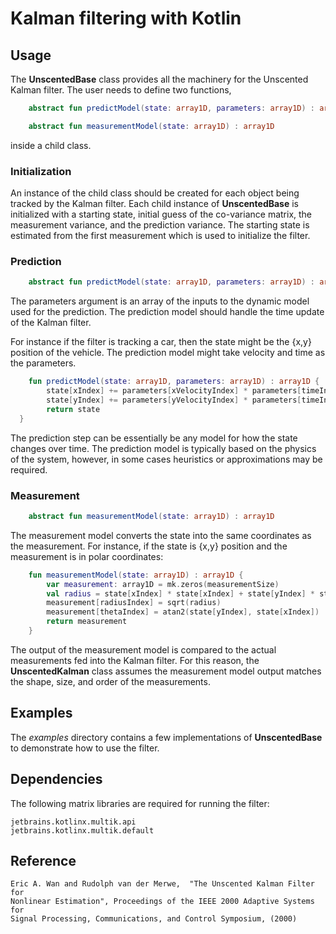 
# Kalman filtering with Kotlin

## Usage

The **UnscentedBase** class provides all the machinery for the Unscented Kalman filter.
The user needs to define two functions,
```kotlin
    abstract fun predictModel(state: array1D, parameters: array1D) : array1D

    abstract fun measurementModel(state: array1D) : array1D
```
inside a child class.

### Initialization

An instance of the child class should be created for each object being tracked by
the Kalman filter. Each child instance of **UnscentedBase** is initialized with a
starting state, initial guess of the co-variance matrix, the measurement variance,
and the prediction variance. The starting state is estimated from the first measurement
which is used to initialize the filter.

### Prediction
```kotlin
    abstract fun predictModel(state: array1D, parameters: array1D) : array1D
```
The parameters argument is an array of the inputs to the dynamic model used for the
prediction. The prediction model should handle the time update of the Kalman filter.

For instance if the filter is tracking a car, then the state might be the {x,y} position
of the vehicle. The prediction model might take velocity and time as the parameters.
```kotlin
    fun predictModel(state: array1D, parameters: array1D) : array1D {
        state[xIndex] += parameters[xVelocityIndex] * parameters[timeIndex]
        state[yIndex] += parameters[yVelocityIndex] * parameters[timeIndex]
        return state
  }
```
The prediction step can be essentially be any model for how the state changes over
time. The prediction model is typically based on the physics of the system, however,
in some cases heuristics or approximations may be required.

### Measurement
```kotlin
    abstract fun measurementModel(state: array1D) : array1D
```
The measurement model converts the state into the same coordinates as the measurement.
For instance, if the state is {x,y} position and the measurement is in polar coordinates:
```kotlin
    fun measurementModel(state: array1D) : array1D {
        var measurement: array1D = mk.zeros(measurementSize)
        val radius = state[xIndex] * state[xIndex] + state[yIndex] * state[yIndex]
        measurement[radiusIndex] = sqrt(radius)
        measurement[thetaIndex] = atan2(state[yIndex], state[xIndex])
        return measurement
    }
```
The output of the measurement model is compared to the actual measurements fed into the
Kalman filter. For this reason, the **UnscentedKalman** class assumes the measurement
model output matches the shape, size, and order of the measurements.

## Examples

The *examples* directory contains a few implementations of **UnscentedBase** to
demonstrate how to use the filter.

## Dependencies

The following matrix libraries are required for running the filter:
```
jetbrains.kotlinx.multik.api
jetbrains.kotlinx.multik.default
```

## Reference

```
Eric A. Wan and Rudolph van der Merwe,  "The Unscented Kalman Filter for
Nonlinear Estimation", Proceedings of the IEEE 2000 Adaptive Systems for
Signal Processing, Communications, and Control Symposium, (2000)
```
